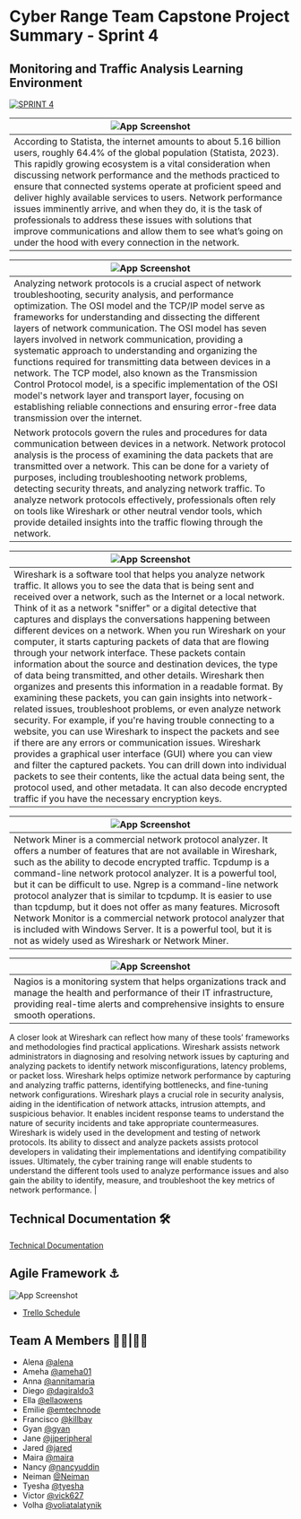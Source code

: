 

# Cyber Range Team Capstone Project Summary - Sprint 4

## Monitoring and Traffic Analysis Learning Environment


[![SPRINT 4](https://drive.google.com/uc?export=view&id=1G93WxGk2hq7BFgHSf-T5jOqpiimsGY5U)](https://github.com/cybertrainingrange/Sprint4#readme) 

|  ![App Screenshot](https://drive.google.com/uc?export=view&id=1G93WxGk2hq7BFgHSf-T5jOqpiimsGY5U)  |
| ----------------------- |
| According to Statista, the internet amounts to about 5.16 billion users, roughly 64.4% of the global population (Statista, 2023). This rapidly growing ecosystem is a vital consideration when discussing network performance and the methods practiced to ensure that connected systems operate at proficient speed and deliver highly available services to users. Network performance issues imminently arrive, and when they do, it is the task of professionals to address these issues with solutions that improve communications and allow them to see what’s going on under the hood with every connection in the network.  |




| ![App Screenshot](https://drive.google.com/uc?export=view&id=1-rgwpWJswAtWfkEPf8QrMZgZPs-ITEJB) |
| ----------------------- |
| Analyzing network protocols is a crucial aspect of network troubleshooting, security analysis, and performance optimization. The OSI model and the TCP/IP model serve as frameworks for understanding and dissecting the different layers of network communication. The OSI model has seven layers involved in network communication, providing a systematic approach to understanding and organizing the functions required for transmitting data between devices in a network. The TCP model, also known as the Transmission Control Protocol model, is a specific implementation of the OSI model's network layer and transport layer, focusing on establishing reliable connections and ensuring error-free data transmission over the internet.
|  Network protocols govern the rules and procedures for data communication between devices in a network. Network protocol analysis is the process of examining the data packets that are transmitted over a network. This can be done for a variety of purposes, including troubleshooting network problems, detecting security threats, and analyzing network traffic. To analyze network protocols effectively, professionals often rely on tools like Wireshark or other neutral vendor tools, which provide detailed insights into the traffic flowing through the network. |




| ![App Screenshot](https://drive.google.com/uc?export=view&id=1TWXg3iOei8HX9zHkOWQPeKKa-oED9fJe) |
| ----------------------- |
| Wireshark is a software tool that helps you analyze network traffic. It allows you to see the data that is being sent and received over a network, such as the Internet or a local network. Think of it as a network "sniffer" or a digital detective that captures and displays the conversations happening between different devices on a network. When you run Wireshark on your computer, it starts capturing packets of data that are flowing through your network interface. These packets contain information about the source and destination devices, the type of data being transmitted, and other details. Wireshark then organizes and presents this information in a readable format. By examining these packets, you can gain insights into network-related issues, troubleshoot problems, or even analyze network security. For example, if you're having trouble connecting to a website, you can use Wireshark to inspect the packets and see if there are any errors or communication issues. Wireshark provides a graphical user interface (GUI) where you can view and filter the captured packets. You can drill down into individual packets to see their contents, like the actual data being sent, the protocol used, and other metadata. It can also decode encrypted traffic if you have the necessary encryption keys. |






| ![App Screenshot](https://drive.google.com/uc?export=view&id=1FkwLsVcBhtZw1DmmKt9hBjg_EC03LLUu) |
| ----------------------- |
| Network Miner is a commercial network protocol analyzer. It offers a number of features that are not available in Wireshark, such as the ability to decode encrypted traffic. Tcpdump is a command-line network protocol analyzer. It is a powerful tool, but it can be difficult to use. Ngrep is a command-line network protocol analyzer that is similar to tcpdump. It is easier to use than tcpdump, but it does not offer as many features. Microsoft Network Monitor is a commercial network protocol analyzer that is included with Windows Server. It is a powerful tool, but it is not as widely used as Wireshark or Network Miner. |

| ![App Screenshot](https://drive.google.com/uc?export=view&id=1di8UbDjdGsvroFjp0g7wvhNFvzDd274O)  |
| ----------------------- |
| Nagios is a monitoring system that helps organizations track and manage the health and performance of their IT infrastructure, providing real-time alerts and comprehensive insights to ensure smooth operations.
A closer look at Wireshark can reflect how many of these tools’ frameworks and methodologies find practical applications. Wireshark assists network administrators in diagnosing and resolving network issues by capturing and analyzing packets to identify network misconfigurations, latency problems, or packet loss. Wireshark helps optimize network performance by capturing and analyzing traffic patterns, identifying bottlenecks, and fine-tuning network configurations. Wireshark plays a crucial role in security analysis, aiding in the identification of network attacks, intrusion attempts, and suspicious behavior. It enables incident response teams to understand the nature of security incidents and take appropriate countermeasures. Wireshark is widely used in the development and testing of network protocols. Its ability to dissect and analyze packets assists protocol developers in validating their implementations and identifying compatibility issues.
Ultimately, the cyber training range will enable students to understand the different tools used to analyze performance issues and also gain the ability to identify, measure, and troubleshoot the key metrics of network performance. |



## Technical Documentation 🛠 

[Technical Documentation](https://docs.google.com/document/d/1JYtjJIoogxSxhwCsEMSxx-QWECzdaHew/edit?usp=share_link&ouid=114435178493746117340&rtpof=true&sd=true)



## Agile Framework ⚓ 


![App Screenshot](https://drive.google.com/uc?export=view&id=1UZ2ub6Mt6ahBHGO8412nd-HqowT7NnA-)


- [Trello Schedule](https://drive.google.com/file/d/1Gdm3-zY-ZLdxohawuOLpexN5H7eZlep_/view?usp=share_link)

## Team A Members 👩‍💻|👨‍💻
- Alena [@alena](https://www.github.com/)
- Ameha [@ameha01](https://github.com/orgs/cybertrainingrange/people/ameha01)
- Anna [@annitamaria](https://github.com/orgs/cybertrainingrange/people/ANNITAMARIA)
- Diego [@dagiraldo3](https://github.com/orgs/cybertrainingrange/people/dagiraldo3)
- Ella [@ellaowens](https://github.com/ellaowens)
- Emilie [@emtechnode](https://github.com/emiliedionisio)
- Francisco [@killbay](https://github.com/orgs/cybertrainingrange/people/killbay)
- Gyan [@gyan](https://www.github.com/octokatherine)
- Jane [@jjperipheral](https://github.com/jjperipheral)
- Jared [@jared](https://www.github.com/)
- Maira [@maira](https://www.github.com/)
- Nancy [@nancyuddin](https://github.com/nancyuddin)
- Neiman [@Neiman](https://github.com/orgs/cybertrainingrange/people/bull-in-the-heather)
- Tyesha [@tyesha](https://www.github.com/)
- Victor [@vick627](https://github.com/orgs/cybertrainingrange/people/vick627)
- Volha [@voliatalatynik](https://github.com/orgs/cybertrainingrange/people/voliatalatynik)
